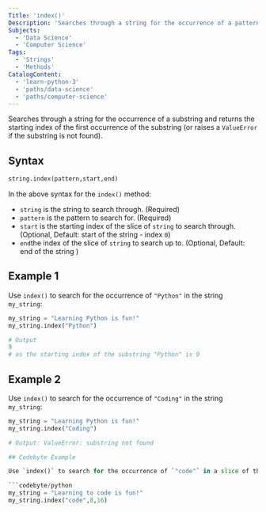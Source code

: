 ```yaml
---
Title: 'index()'
Description: 'Searches through a string for the occurrence of a pattern, or a substring.'
Subjects:
  - 'Data Science'
  - 'Computer Science'
Tags:
  - 'Strings'
  - 'Methods'
CatalogContent:
  - 'learn-python-3'
  - 'paths/data-science'
  - 'paths/computer-science'
---
```


Searches through a string for the occurrence of a substring and returns the starting index of the first occurrence of the substring (or raises a `ValueError` if the substring is not found).

## Syntax

```py
string.index(pattern,start,end)
```

In the above syntax for the `index()` method:

- `string` is the string to search through. (Required)
- `pattern` is the pattern to search for. (Required)
- `start` is the starting index of the slice of `string` to search through. (Optional, Default: start of the string - index `0`)
- `end`the index of the slice of `string` to search up to. (Optional, Default: end of the string )

## Example 1

Use `index()` to search for the occurrence of `"Python"` in the string `my_string`:

```py
my_string = "Learning Python is fun!"
my_string.index("Python")

# Output
9 
# as the starting index of the substring "Python" is 9
```

## Example 2

Use `index()` to search for the occurrence of `"Coding"` in the string `my_string`:

```py
my_string = "Learning Python is fun!"
my_string.index("Coding")

# Output: ValueError: substring not found

## Codebyte Example

Use `index()` to search for the occurrence of `"code"` in a slice of the string `my_string` (i.e. from the character at index 8 up to, but not including, the character at index 16):

```codebyte/python
my_string = "Learning to code is fun!"
my_string.index("code",8,16)
```
